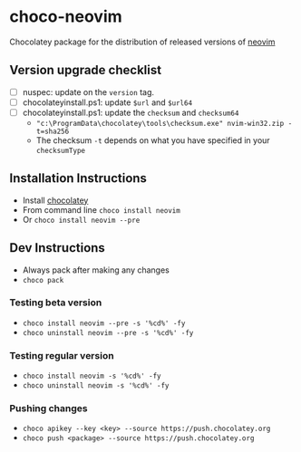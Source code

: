 # choco-neovim
Chocolatey package for the distribution of released versions of [neovim](https://neovim.io/)

## Version upgrade checklist
- [ ] nuspec: update on the `version` tag.
- [ ] chocolateyinstall.ps1: update `$url` and `$url64`
- [ ] chocolateyinstall.ps1: update the `checksum` and `checksum64`
	- `"c:\ProgramData\chocolatey\tools\checksum.exe" nvim-win32.zip -t=sha256`
	- The checksum `-t` depends on what you have specified in your `checksumType`

## Installation Instructions
- Install [chocolatey](https://chocolatey.org/install)
- From command line `choco install neovim`
- Or `choco install neovim --pre`

## Dev Instructions
- Always pack after making any changes
- `choco pack`
### Testing beta version
- `choco install neovim --pre -s '%cd%' -fy`
- `choco uninstall neovim --pre -s '%cd%' -fy`
### Testing regular version
- `choco install neovim -s '%cd%' -fy`
- `choco uninstall neovim -s '%cd%' -fy`
### Pushing changes
- `choco apikey --key <key> --source https://push.chocolatey.org` 
- `choco push <package> --source https://push.chocolatey.org` 

